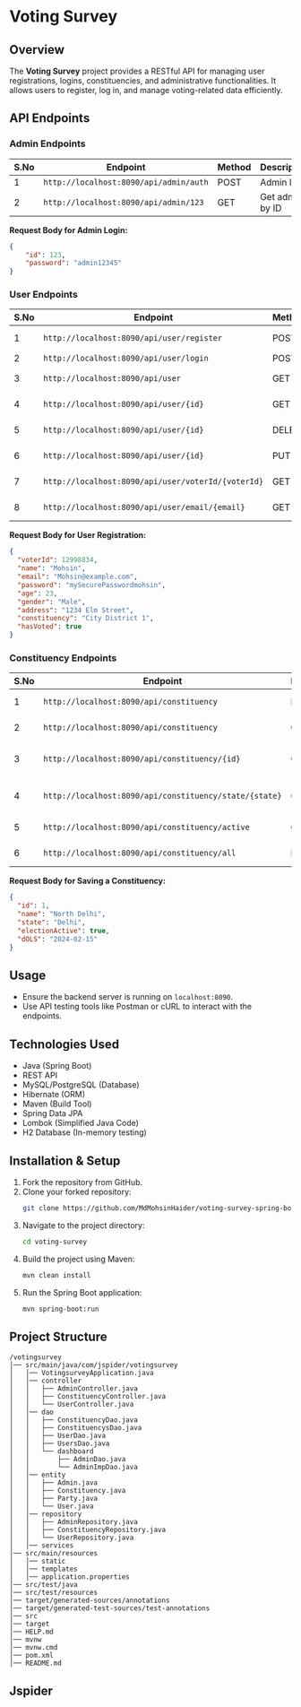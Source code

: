 # Voting Survey

## Overview
The **Voting Survey** project provides a RESTful API for managing user registrations, logins, constituencies, and administrative functionalities. It allows users to register, log in, and manage voting-related data efficiently.

## API Endpoints

### Admin Endpoints

| S.No | Endpoint                          | Method | Description          |
|------|----------------------------------|--------|----------------------|
| 1    | `http://localhost:8090/api/admin/auth` | POST   | Admin login        |
| 2    | `http://localhost:8090/api/admin/123` | GET    | Get admin by ID    |

**Request Body for Admin Login:**
```json
{
    "id": 123,
    "password": "admin12345"
}
```

### User Endpoints

| S.No | Endpoint                          | Method | Description             |
|------|----------------------------------|--------|-------------------------|
| 1    | `http://localhost:8090/api/user/register` | POST   | Register a new user    |
| 2    | `http://localhost:8090/api/user/login`    | POST   | User login             |
| 3    | `http://localhost:8090/api/user`          | GET    | Retrieve all users     |
| 4    | `http://localhost:8090/api/user/{id}`     | GET    | Get user by ID        |
| 5    | `http://localhost:8090/api/user/{id}`     | DELETE | Delete user by ID     |
| 6    | `http://localhost:8090/api/user/{id}`     | PUT    | Update user details   |
| 7    | `http://localhost:8090/api/user/voterId/{voterId}` | GET | Get user by voter ID |
| 8    | `http://localhost:8090/api/user/email/{email}` | GET | Get user by email    |

**Request Body for User Registration:**
```json
{
  "voterId": 12998834,
  "name": "Mohsin",
  "email": "Mohsin@example.com",
  "password": "mySecurePasswordmohsin",
  "age": 23,
  "gender": "Male",
  "address": "1234 Elm Street",
  "constituency": "City District 1",
  "hasVoted": true
}
```

### Constituency Endpoints

| S.No | Endpoint                          | Method | Description                      |
|------|----------------------------------|--------|----------------------------------|
| 1    | `http://localhost:8090/api/constituency` | POST   | Save constituency               |
| 2    | `http://localhost:8090/api/constituency` | GET    | Get all constituencies          |
| 3    | `http://localhost:8090/api/constituency/{id}` | GET    | Get constituency by ID          |
| 4    | `http://localhost:8090/api/constituency/state/{state}` | GET | Get constituency by state      |
| 5    | `http://localhost:8090/api/constituency/active` | GET | Get active constituencies      |
| 6    | `http://localhost:8090/api/constituency/all` | POST  | Save multiple constituencies   |

**Request Body for Saving a Constituency:**
```json
{
  "id": 1,
  "name": "North Delhi",
  "state": "Delhi",
  "electionActive": true,
  "dOLS": "2024-02-15"
}
```

## Usage
- Ensure the backend server is running on `localhost:8090`.
- Use API testing tools like Postman or cURL to interact with the endpoints.

## Technologies Used
- Java (Spring Boot)
- REST API
- MySQL/PostgreSQL (Database)
- Hibernate (ORM)
- Maven (Build Tool)
- Spring Data JPA
- Lombok (Simplified Java Code)
- H2 Database (In-memory testing)

## Installation & Setup
1. Fork the repository from GitHub.
2. Clone your forked repository:
   ```sh
   git clone https://github.com/MdMohsinHaider/voting-survey-spring-boot-backend.git
   ```
3. Navigate to the project directory:
   ```sh
   cd voting-survey
   ```
4. Build the project using Maven:
   ```sh
   mvn clean install
   ```
5. Run the Spring Boot application:
   ```sh
   mvn spring-boot:run
   ```

## Project Structure
```
/votingsurvey
│── src/main/java/com/jspider/votingsurvey
│   │── VotingsurveyApplication.java
│   │── controller
│   │   ├── AdminController.java
│   │   ├── ConstituencyController.java
│   │   └── UserController.java
│   │── dao
│   │   ├── ConstituencyDao.java
│   │   ├── ConstituencysDao.java
│   │   ├── UserDao.java
│   │   ├── UsersDao.java
│   │   └── dashboard
│   │       ├── AdminDao.java
│   │       └── AdminImpDao.java
│   │── entity
│   │   ├── Admin.java
│   │   ├── Constituency.java
│   │   ├── Party.java
│   │   └── User.java
│   │── repository
│   │   ├── AdminRepository.java
│   │   ├── ConstituencyRepository.java
│   │   └── UserRepository.java
│   │── services
│── src/main/resources
│   │── static
│   │── templates
│   │── application.properties
│── src/test/java
│── src/test/resources
│── target/generated-sources/annotations
│── target/generated-test-sources/test-annotations
│── src
│── target
│── HELP.md
│── mvnw
│── mvnw.cmd
│── pom.xml
│── README.md
```

## Jspider

